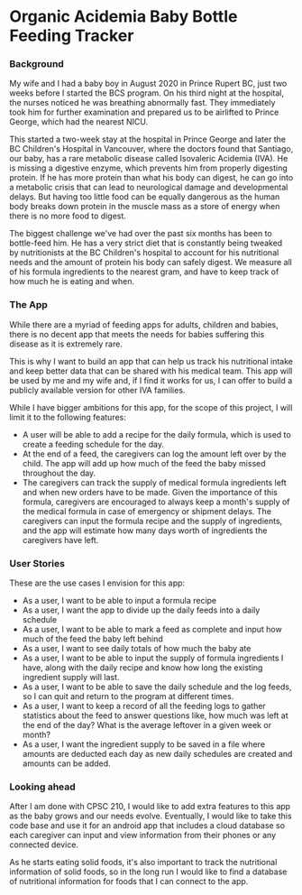 # Organic Acidemia Baby Bottle Feeding Tracker


### Background
My wife and I had a baby boy in August 2020 in Prince Rupert BC, just two weeks before I started the BCS program. 
On his third night at the hospital, the nurses noticed he was breathing abnormally fast. They immediately took him for 
further examination and prepared us to be airlifted to Prince George, which had the nearest NICU. 

This started a two-week stay at the hospital in Prince George and later the BC Children's Hospital in Vancouver, 
where the doctors found that Santiago, our baby, has a rare metabolic disease called Isovaleric Acidemia (IVA). He is missing a
digestive enzyme, which prevents him from properly digesting protein. If he has more protein than what his body can
digest, he can go into a metabolic crisis that can lead to neurological damage and developmental delays. 
But having too little food can be equally dangerous as the human body breaks down protein in the muscle mass 
as a store of energy when there is no more food to digest.

The biggest challenge we've had over the past six months has been to bottle-feed him. He has a very strict diet
that is constantly being tweaked by nutritionists at the BC Children's hospital to account for his nutritional needs
and the amount of protein his body can safely digest. We measure all of his formula ingredients to the nearest gram,
and have to keep track of how much he is eating and when. 

### The App

While there are a myriad of feeding apps for adults, children and babies, there is no decent app that meets the needs 
for babies suffering this disease as it is extremely rare. 

This is why I want to build an app that can help us track his nutritional intake and keep better data that can be 
shared with his medical team. This app will be used by me and my wife and, if I find it works for us, I can offer to 
build a publicly available version for other IVA families. 

While I have bigger ambitions for this app, for the scope of this project, I will limit it to the following features:
- A user will be able to add a recipe for the daily formula, which is used to create a feeding schedule for the day.
- At the end of a feed, the caregivers can log the amount left over by the child. The app will add up how much of 
the feed the baby missed throughout the day. 
- The caregivers can track the supply of medical formula ingredients left and when new orders have to be made. 
Given the importance of this formula, caregivers are encouraged to always keep a month's supply of the medical formula 
in case of emergency or shipment delays. The caregivers can input the formula recipe and the supply of ingredients, 
and the app will estimate how many days worth of ingredients the caregivers have left. 

### User Stories
These are the use cases I envision for this app:

- As a user, I want to be able to input a formula recipe
- As a user, I want the app to divide up the daily feeds into a daily schedule
- As a user, I want to be able to mark a feed as complete and input how much of the feed the baby left behind
- As a user, I want to see daily totals of how much the baby ate
- As a user, I want to be able to input the supply of formula ingredients I have, along with the daily recipe and
know how long the existing ingredient supply will last. 
- As a user, I want to be able to save the daily schedule and the log feeds, so I can quit and return to the program at 
    different times.
- As a user, I want to keep a record of all the feeding logs to gather statistics about the feed to answer questions
    like, how much was left at the end of the day? What is the average leftover in a given week or month?
- As a user, I want the ingredient supply to be saved in a file where amounts are deducted each day as new daily
    schedules are created and amounts can be added. 

### Looking ahead

After I am done with CPSC 210, I would like to add extra features to this app as the baby grows and our needs evolve. 
Eventually, I would like to take this code base and use it for an android app that includes a cloud database so each 
caregiver can input and view information from their phones or any connected device.

As he starts eating solid foods, it's also important to track the nutritional information of solid foods, 
so in the long run I would like to find a database of nutritional information for foods that  I can connect to the app. 
